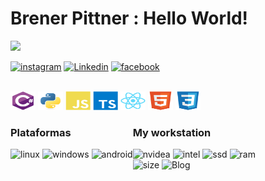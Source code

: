# Brener Pittner : Hello World!

<!--<img height="200em" src="https://github-readme-stats.vercel.app/api?username=brenerpittner&show_icons=true&theme=dracula&include_all_commits=true&count_private=true"/>-->
<img height="200em" src="https://github-readme-stats.vercel.app/api/top-langs/?username=brenerpittner&layout=compact&langs_count=7&theme=dracula"/>

[![instagram](https://img.shields.io/badge/Instagram-E4405F?style=for-the-badge&logo=instagram&logoColor=white)](https://www.instagram.com/brenerpittner/)
[![Linkedin](https://img.shields.io/badge/LinkedIn-0077B5?style=for-the-badge&logo=linkedin&logoColor=white)](https://www.linkedin.com/in/brenerpittner/)
[![facebook](https://img.shields.io/badge/Facebook-1877F2?style=for-the-badge&logo=facebook&logoColor=white)](https://www.facebook.com/pittnerbrener/)

  <div style="display: center-flex"><br>
    <img alt="Csharp" height="30" width="40" src="https://raw.githubusercontent.com/devicons/devicon/master/icons/csharp/csharp-original.svg">
    <img alt="Python" height="30" width="40" src="https://raw.githubusercontent.com/devicons/devicon/master/icons/python/python-original.svg">
    <img  alt="Js" height="30" width="40" src="https://raw.githubusercontent.com/devicons/devicon/master/icons/javascript/javascript-plain.svg">
    <img  alt="Ts" height="30" width="40" src="https://raw.githubusercontent.com/devicons/devicon/master/icons/typescript/typescript-plain.svg">
    <img  alt="React" height="30" width="40" src="https://raw.githubusercontent.com/devicons/devicon/master/icons/react/react-original.svg">
    <img alt="HTML" height="30" width="40" src="https://raw.githubusercontent.com/devicons/devicon/master/icons/html5/html5-original.svg">
    <img alt="CSS" height="30" width="40" src="https://raw.githubusercontent.com/devicons/devicon/master/icons/css3/css3-original.svg">
  </div>

<div style="display: flex; flex-direction: row" >
  
  

  <div style="display: center-flex">

  ### Plataformas
  <img alt="linux" src="https://img.shields.io/badge/Linux-FCC624?style=for-the-badge&logo=linux&logoColor=black">
  <img alt="windows" src="https://img.shields.io/badge/Windows-0078D6?style=for-the-badge&logo=windows&logoColor=white">
  <img alt="android" src="https://img.shields.io/badge/Android-3DDC84?style=for-the-badge&logo=android&logoColor=white">
  </div>
  <div>

  ### My workstation
  <div style="display: inline_block">
  <img alt="nvidea" src="https://img.shields.io/badge/NVIDIA-QUADRA-0" />
  <img alt="intel" src="https://img.shields.io/badge/intel-i7--4790-blue" />
  <img alt="ssd" src="https://img.shields.io/badge/ssd-480GB-orange" />
  <img alt="ram" src="https://img.shields.io/badge/ram-16GB-yellow" />
  </div>
  <div>
    <img alt="size" src="https://badge-size.herokuapp.com/brenerpittner/brenerpittner/main/README.md">
  <img alt="Blog" src="https://img.shields.io/website-up-down-green-red/http/monip.org.svg">
  </div>
</div>
